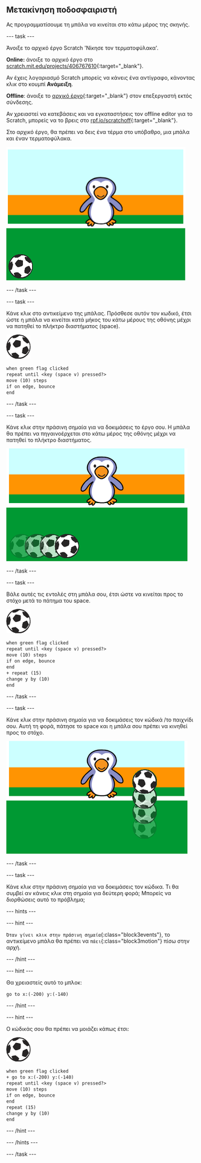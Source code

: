## Μετακίνηση ποδοσφαιριστή

Ας προγραμματίσουμε τη μπάλα να κινείται στο κάτω μέρος της σκηνής.

--- task ---

Άνοιξε το αρχικό έργο Scratch 'Νίκησε τον τερματοφύλακα'.

**Online:** άνοιξε το αρχικό έργο στο [scratch.mit.edu/projects/406767610](https://scratch.mit.edu/projects/406767610){:target="_blank"}.

Αν έχεις λογαριασμό Scratch μπορείς να κάνεις ένα αντίγραφο, κάνοντας κλικ στο κουμπί **Ανάμειξη**.

**Offline**: άνοιξε το [αρχικό έργο](http://rpf.io/p/el-GR/beat-the-goalie-go){:target="_blank"} στον επεξεργαστή εκτός σύνδεσης.

Αν χρειαστεί να κατεβάσεις και να εγκαταστήσεις τον offline editor για το Scratch, μπορείς να το βρεις στο [rpf.io/scratchoff](http://rpf.io/scratchoff){:target="_blank"}.

Στο αρχικό έργο, θα πρέπει να δεις ένα τέρμα στο υπόβαθρο, μια μπάλα και έναν τερματοφύλακα.

![αρχικά έργα](images/goalie-starter.png)

--- /task ---

--- task ---

Κάνε κλικ στο αντικείμενο της μπάλας. Πρόσθεσε αυτόν τον κωδικό, έτσι ώστε η μπάλα να κινείται κατά μήκος του κάτω μέρους της οθόνης μέχρι να πατηθεί το πλήκτρο διαστήματος (space).

![αντικείμενο μπάλας](images/football-sprite.png)

```blocks3
when green flag clicked
repeat until <key (space v) pressed?>
move (10) steps
if on edge, bounce
end
```

--- /task ---

--- task ---

Κάνε κλικ στην πράσινη σημαία για να δοκιμάσεις το έργο σου. Η μπάλα θα πρέπει να πηγαινοέρχεται στο κάτω μέρος της οθόνης μέχρι να πατηθεί το πλήκτρο διαστήματος.

![στιγμιότυπο οθόνης](images/goalie-football-move-test.png)

--- /task ---

--- task ---

Βάλε αυτές τις εντολές στη μπάλα σου, έτσι ώστε να κινείται προς το στόχο μετά το πάτημα του space.

![αντικείμενο μπάλας](images/football-sprite.png)

```blocks3
when green flag clicked
repeat until <key (space v) pressed?>
move (10) steps
if on edge, bounce
end
+ repeat (15)
change y by (10)
end
```

--- /task ---

--- task ---

Κάνε κλικ στην πράσινη σημαία για να δοκιμάσεις τον κώδικά /το παιχνίδι σου. Αυτή τη φορά, πάτησε το space και η μπάλα σου πρέπει να κινηθεί προς το στόχο.

![στιγμιότυπο οθόνης](images/goalie-football-ypos-test.png)

--- /task ---

--- task ---

Κάνε κλικ στην πράσινη σημαία για να δοκιμάσεις τον κώδικα. Τι θα συμβεί αν κάνεις κλικ στη σημαία για δεύτερη φορά; Μπορείς να διορθώσεις αυτό το πρόβλημα;

--- hints ---


--- hint ---

`Όταν γίνει κλικ στην πράσινη σημαία`{:class="block3events"}, το αντικείμενο μπάλα θα πρέπει να `πάει`{:class="block3motion"} πίσω στην αρχή.

--- /hint ---

--- hint ---

Θα χρειαστείς αυτό το μπλοκ:

```blocks3
go to x:(-200) y:(-140)
```

--- /hint ---

--- hint ---

Ο κώδικάς σου θα πρέπει να μοιάζει κάπως έτσι:

![αντικείμενο μπάλας](images/football-sprite.png)

```blocks3
when green flag clicked
+ go to x:(-200) y:(-140)
repeat until <key (space v) pressed?>
move (10) steps
if on edge, bounce
end
repeat (15)
change y by (10)
end
```

--- /hint ---

--- /hints ---

--- /task ---

